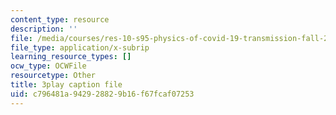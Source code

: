 ```yaml
---
content_type: resource
description: ''
file: /media/courses/res-10-s95-physics-of-covid-19-transmission-fall-2020/c796481a942928829b16f67fcaf07253_sNtzZ5MA4.srt
file_type: application/x-subrip
learning_resource_types: []
ocw_type: OCWFile
resourcetype: Other
title: 3play caption file
uid: c796481a-9429-2882-9b16-f67fcaf07253
---
```

